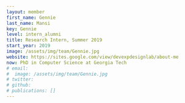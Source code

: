```yaml
---
layout: member
first_name: Gennie
last_name: Mansi
key: Gennie
level: intern_alumni
title: Research Intern, Summer 2019
start_year: 2019
image: /assets/img/team/Gennie.jpg
website: https://sites.google.com/view/devexpdesignlab/about-me
now: PhD in Computer Science at Georgia	Tech
# email:
#  image: /assets/img/team/Gennie.jpg
# twitter:
# github:
# publications: []
---
```

